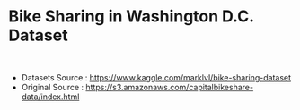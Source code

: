

Bike Sharing in Washington D.C. Dataset
============ 
<br>

- Datasets Source : https://www.kaggle.com/marklvl/bike-sharing-dataset
- Original Source : https://s3.amazonaws.com/capitalbikeshare-data/index.html

<br>
<br>


